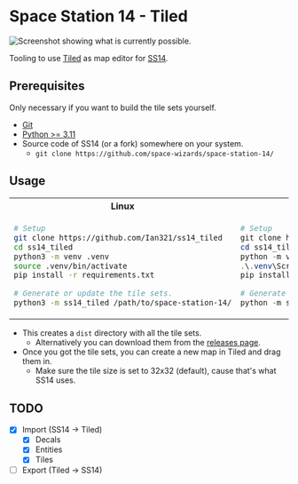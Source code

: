 # Space Station 14 - Tiled

![Screenshot showing what is currently possible.](./Poster.png)

Tooling to use [Tiled](https://www.mapeditor.org/) as map editor for [SS14](https://github.com/space-wizards/space-station-14).

## Prerequisites

Only necessary if you want to build the tile sets yourself.

- [Git](https://git-scm.com/)
- [Python >= 3.11](https://www.python.org/)
- Source code of SS14 (or a fork) somewhere on your system.
  - `git clone https://github.com/space-wizards/space-station-14/`

## Usage

<table>
<tr>
<th>Linux</th>
<th>Windows</th>
</tr>
<tr>
<td>

```sh
# Setup
git clone https://github.com/Ian321/ss14_tiled
cd ss14_tiled
python3 -m venv .venv
source .venv/bin/activate
pip install -r requirements.txt

# Generate or update the tile sets.
python3 -m ss14_tiled /path/to/space-station-14/
```

</td>
<td>

```powershell
# Setup
git clone https://github.com/Ian321/ss14_tiled
cd ss14_tiled
python -m venv .venv
.\.venv\Scripts\Activate.ps1
pip install -r requirements.txt

# Generate or update the tile sets.
python -m ss14_tiled /path/to/space-station-14/
```

</td>
</tr>
</table>

- This creates a `dist` directory with all the tile sets.
  - Alternatively you can download them from the [releases page](https://github.com/Ian321/ss14_tiled/releases).
- Once you got the tile sets, you can create a new map in Tiled and drag them in.
  - Make sure the tile size is set to 32x32 (default), cause that's what SS14 uses.

## TODO

- [x] Import (SS14 -> Tiled)
  - [x] Decals
  - [x] Entities
  - [x] Tiles
- [ ] Export (Tiled -> SS14)
